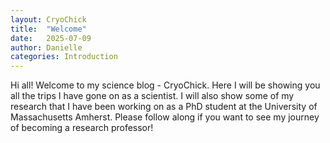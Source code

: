 ```yaml
---
layout: CryoChick
title:  "Welcome"
date:   2025-07-09
author: Danielle
categories: Introduction
---
```


Hi all! Welcome to my science blog - CryoChick. Here I will be showing you all the trips I have gone on as a scientist. I will also show some of my research that I have been working on as a PhD student at the University of Massachusetts Amherst. Please follow along if you want to see my journey of becoming a research professor!
